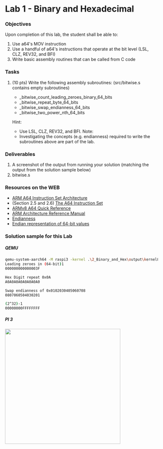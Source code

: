 # Lab 1 - Binary and Hexadecimal

### Objectives
Upon completion of this lab, the student shall be able to:

1. Use a64's MOV instruction
2. Use a handful of a64's instructions that operate at the bit level (LSL, CLZ, REV32, and BFI)
3. Write basic assembly routines that can be called from C code

### Tasks
1. (10 pts) Write the following assembly subroutines:
   (src/bitwise.s contains empty subroutines)
   - \_bitwise_count_leading_zeroes_binary_64_bits
   - \_bitwise_repeat_byte_64_bits
   - \_bitwise_swap_endianness_64_bits
   - \_bitwise_two_power_nth_64_bits

    Hint:
     - Use LSL, CLZ, REV32, and BFI.
    Note:
     - Investigating the concepts (e.g. endianness)
       required to write the subroutines above are part of the lab.

### Deliverables
1. A screenshot of the output from running your solution (matching the output from the solution sample below)
2. bitwise.s


### Resources on the WEB
- [ARM A64 Instruction Set Architecture](https://static.docs.arm.com/ddi0596/a/DDI_0596_ARM_a64_instruction_set_architecture.pdf)
- (Section 2.5 and 2.6) [The A64 Instruction Set](https://static.docs.arm.com/100898/0100/the_a64_Instruction_set_100898_0100.pdf)
- [ARMv8 A64 Quick Reference](https://courses.cs.washington.edu/courses/cse469/18wi/Materials/arm64.pdf)
- [ARM Architecture Reference Manual](https://static.docs.arm.com/ddi0487/ea/DDI0487E_a_armv8_arm.pdf?_ga=2.204759571.2043138464.1566012116-96909423.1563002005)
- [Endianness](https://en.wikipedia.org/wiki/Endianness)
- [Endian representation of 64-bit values](https://stackoverflow.com/questions/21478765/endian-representation-of-64-bit-values)


### Solution sample for this Lab
##### QEMU
```bash
qemu-system-aarch64 -M raspi3 -kernel .\2_Binary_and_Hex\output\kernel8.img -serial null -serial stdio
Leading zeroes in (64-bit)1
000000000000003F

Hex Digit repeat 0x0A
A0A0A0A0A0A0A0A0

Swap endianness of 0x0102030405060708
0807060504030201

(2^32)-1
00000000FFFFFFFF
```
##### PI 3
  <img src="https://github.com/rromanotero/os_labs/blob/master/2_Binary_and_Hex/images/lab2_solution.png" width="380"/>
